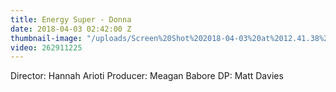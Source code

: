 ```yaml
---
title: Energy Super - Donna
date: 2018-04-03 02:42:00 Z
thumbnail-image: "/uploads/Screen%20Shot%202018-04-03%20at%2012.41.38%20pm.png"
video: 262911225
---
```


Director: Hannah Arioti
Producer: Meagan Babore
DP: Matt Davies